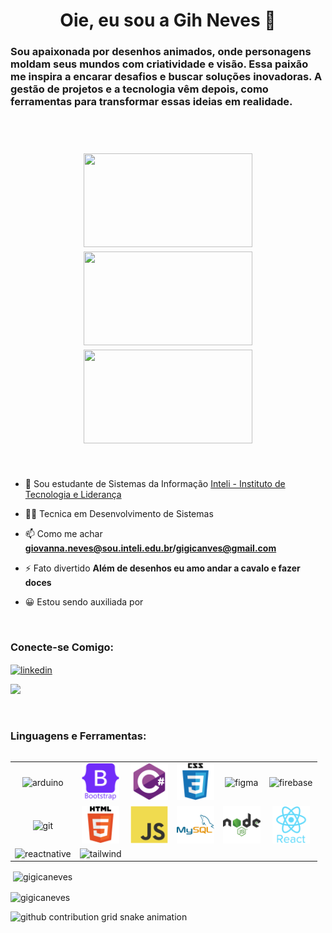 <h1 align="center">Oie, eu sou a Gih Neves 🌟</h1>

<h3>
        Sou apaixonada por desenhos animados, onde personagens moldam seus mundos com criatividade e visão.  
        Essa paixão me inspira a encarar desafios e buscar soluções inovadoras.  
        A gestão de projetos e a tecnologia vêm depois, como ferramentas para transformar essas ideias em realidade.
      </h3>

<br>

<h1 align="center">
        <img height="150" width="270" src="https://i.pinimg.com/originals/72/9f/30/729f309ab7e2515452acfe0d26bc7342.gif" /> 
                <img height="150" width="270" src="https://media0.giphy.com/media/Fl7K2cgGi8K6Q/giphy.gif?cid=6c09b9521vgpeyxkdv0niv4holdkz6i7u576x6r3zso8tqgz&ep=v1_internal_gif_by_id&rid=giphy.gif&ct=g" />
        <img height="150" width="270"src="https://media4.giphy.com/media/XwzmDnasOtKmY/giphy.gif?cid=6c09b952jm5sz3o027kapk28oemajnvptzeqr9yram3cln1g&ep=v1_internal_gif_by_id&rid=giphy.gif&ct=g" /> 
</h1>  

<br>



- 🔭 Sou estudante de Sistemas da Informação [Inteli - Instituto de Tecnologia e Liderança](https://www.inteli.edu.br/)

- 👩‍💻 Tecnica em Desenvolvimento de Sistemas

- 📫 Como me achar **giovanna.neves@sou.inteli.edu.br/gigicanves@gmail.com**

- ⚡ Fato divertido **Além de desenhos eu amo andar a cavalo e fazer doces**

- 😀 Estou sendo auxiliada por 

<br>


<h3 align="left">Conecte-se Comigo:</h3>


<a href="https://www.linkedin.com/in/giovanna-neves-rodrigues-6927262b8/" ><img align="center" alt="linkedin" width="250" height="60" src="https://img.shields.io/badge/LinkedIn-blue?style=for-the-badge&logo=linkedin&logoColor=white"> </a>

<p><img  width="250" src="https://media4.giphy.com/media/v1.Y2lkPTc5MGI3NjExcDU3cnZpZjBnbWwzeTZ5bGE4dHp0ZDVqOXEwYWl5cHAxaXViM3Z4NCZlcD12MV9pbnRlcm5hbF9naWZfYnlfaWQmY3Q9Zw/fHRP7nAicEggw/200.webp" /></p>

<br>

<h3 align="left">Linguagens e Ferramentas:</h3>

<table align="left">
  <tr>
    <td align="center">
      <a href="https://www.arduino.cc/" target="_blank" rel="noreferrer" style="text-decoration: none;">
        <img src="https://cdn.worldvectorlogo.com/logos/arduino-1.svg" alt="arduino"  width="60" height="60"/><br/>
      </a>
    </td>
    <td align="center">
      <a href="https://getbootstrap.com" target="_blank" rel="noreferrer" style="text-decoration: none;">
        <img src="https://raw.githubusercontent.com/devicons/devicon/master/icons/bootstrap/bootstrap-plain-wordmark.svg" alt="bootstrap"  width="60" height="60"/><br/>
      </a>
    </td>
    <td align="center">
      <a href="https://www.w3schools.com/cs/" target="_blank" rel="noreferrer" style="text-decoration: none;">
        <img src="https://raw.githubusercontent.com/devicons/devicon/master/icons/csharp/csharp-original.svg" alt="csharp"  width="60" height="60"/><br/>
      </a>
    </td>
    <td align="center">
      <a href="https://www.w3schools.com/css/" target="_blank" rel="noreferrer" style="text-decoration: none;">
        <img src="https://raw.githubusercontent.com/devicons/devicon/master/icons/css3/css3-original-wordmark.svg" alt="css3" width="60" height="60"/><br/>
      </a>
    </td>
    <td align="center">
      <a href="https://www.figma.com/" target="_blank" rel="noreferrer" style="text-decoration: none;">
        <img src="https://www.vectorlogo.zone/logos/figma/figma-icon.svg" alt="figma"  width="60" height="60"/><br/>
      </a>
    </td>
    <td align="center">
      <a href="https://firebase.google.com/" target="_blank" rel="noreferrer" style="text-decoration: none;">
        <img src="https://www.vectorlogo.zone/logos/firebase/firebase-icon.svg" alt="firebase"  width="60" height="60"/><br/>
      </a>
    </td>
  </tr>
  <tr>
    <td align="center">
      <a href="https://git-scm.com/" target="_blank" rel="noreferrer" style="text-decoration: none;">
        <img src="https://www.vectorlogo.zone/logos/git-scm/git-scm-icon.svg" alt="git"  width="60" height="60"/><br/>
      </a>
    </td>
    <td align="center">
      <a href="https://www.w3.org/html/" target="_blank" rel="noreferrer" style="text-decoration: none;">
        <img src="https://raw.githubusercontent.com/devicons/devicon/master/icons/html5/html5-original-wordmark.svg" alt="html5"  width="60" height="60"/><br/>
      </a>
    </td>
    <td align="center">
      <a href="https://developer.mozilla.org/en-US/docs/Web/JavaScript" target="_blank" rel="noreferrer" style="text-decoration: none;">
        <img src="https://raw.githubusercontent.com/devicons/devicon/master/icons/javascript/javascript-original.svg" alt="javascript"  width="60" height="60"/><br/>
      </a>
    </td>
    <td align="center">
      <a href="https://www.mysql.com/" target="_blank" rel="noreferrer" style="text-decoration: none;">
        <img src="https://raw.githubusercontent.com/devicons/devicon/master/icons/mysql/mysql-original-wordmark.svg" alt="mysql"  width="60" height="60"/><br/>
      </a>
    </td>
    <td align="center">
      <a href="https://nodejs.org" target="_blank" rel="noreferrer" style="text-decoration: none;">
        <img src="https://raw.githubusercontent.com/devicons/devicon/master/icons/nodejs/nodejs-original-wordmark.svg" alt="nodejs"  width="60" height="60"/><br/>
      </a>
    </td>
    <td align="center">
      <a href="https://reactjs.org/" target="_blank" rel="noreferrer" style="text-decoration: none;">
        <img src="https://raw.githubusercontent.com/devicons/devicon/master/icons/react/react-original-wordmark.svg" alt="react"  width="60" height="60"/><br/>
      </a>
    </td>
  </tr>
  <tr>
    <td align="center">
      <a href="https://reactnative.dev/" target="_blank" rel="noreferrer" style="text-decoration: none;">
        <img src="https://reactnative.dev/img/header_logo.svg" alt="reactnative"  width="60" height="60"/><br/>
      </a>
    </td>
    <td align="center">
      <a href="https://tailwindcss.com/" target="_blank" rel="noreferrer" style="text-decoration: none;">
        <img src="https://www.vectorlogo.zone/logos/tailwindcss/tailwindcss-icon.svg" alt="tailwind" width="60" height="60"/><br/>
      </a>
    </td>
  </tr>
</table> 

<p>&nbsp;<img align="center" src="https://github-readme-stats.vercel.app/api?username=gigicaneves&show_icons=true&locale=en&theme=holi" alt="gigicaneves" /></p>

<p><img align="center" src="https://github-readme-stats.vercel.app/api/top-langs?username=gigicaneves&show_icons=true&locale=en&layout=compact&theme=holi" alt="gigicaneves" /></p>

<picture>
  <source media="(prefers-color-scheme: dark)" srcset="https://raw.githubusercontent.com/YourUser/GigicaNeves/output/github-contribution-grid-snake-dark.svg">
  <source media="(prefers-color-scheme: light)" srcset="https://raw.githubusercontent.com/YourUser/GigicaNeves/output/github-contribution-grid-snake.svg">
  <img alt="github contribution grid snake animation" src="https://raw.githubusercontent.com/YourUser/GigicaNeves/output/github-contribution-grid-snake.svg">
</picture>

